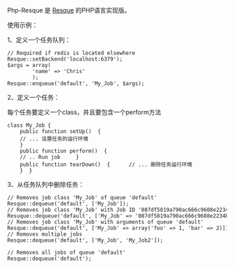 Php-Resque 是 [Resque][0] 的PHP语言实现版。

使用示例：

1、定义一个任务队列：

    // Required if redis is located elsewhere
    Resque::setBackend('localhost:6379');
    $args = array(
            'name' => 'Chris'
            );
    Resque::enqueue('default', 'My_Job', $args);

2、定义一个任务：

每个任务要定义一个class，并且要包含一个perform方法

    class My_Job {      
        public function setUp()  {       
        // ... 设置任务的运行环境     
        }        
        public function perform()  {       
        // .. Run job     }        
        public function tearDown()  {      // ... 删除任务运行环境     
        }  }

3、从任务队列中删除任务： 

    // Removes job class 'My_Job' of queue 'default'
    Resque::dequeue('default', ['My_Job']);
    // Removes job class 'My_Job' with Job ID '087df5819a790ac666c9608e2234b21e' of queue 'default'
    Resuque::dequeue('default', ['My_Job' => '087df5819a790ac666c9608e2234b21e']);
    // Removes job class 'My_Job' with arguments of queue 'default'
    Resque::dequeue('default', ['My_Job' => array('foo' => 1, 'bar' => 2)]);
    // Removes multiple jobs
    Resque::dequeue('default', ['My_Job', 'My_Job2']);

    // Removes all jobs of queue 'default' 
    Resque::dequeue('default');

[0]: http://www.oschina.net/p/resque